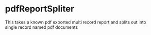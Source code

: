 # pdfReportSpliter
This takes a known pdf exported multi record report and splits out into single record named pdf documents
